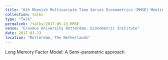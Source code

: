 ```yaml
---
title: "6th Rhenish Multivariate Time Series Econometrics (RMSE) Meeting"
collection: talks
type: "Talk"
permalink: /talks/2017-05-23-RMSE
venue: "Erasmus University Rotterdam, Econometric Institute"
date: 2017-03-23
location: "Rotterdam, The Netherlands"
---
```


Long Memory Factor Model: A Semi-parametric approach
